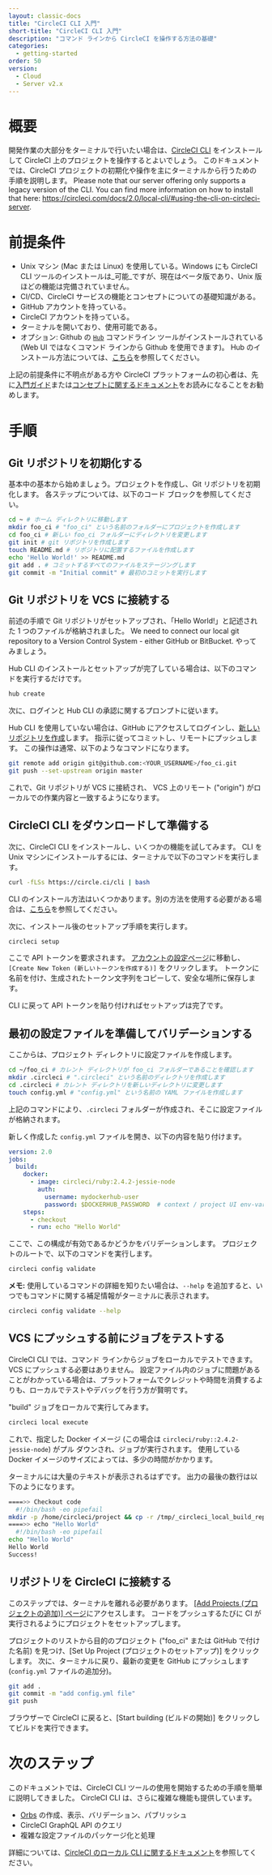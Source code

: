 ```yaml
---
layout: classic-docs
title: "CircleCI CLI 入門"
short-title: "CircleCI CLI 入門"
description: "コマンド ラインから CircleCI を操作する方法の基礎"
categories:
  - getting-started
order: 50
version:
  - Cloud
  - Server v2.x
---
```


# 概要

開発作業の大部分をターミナルで行いたい場合は、[CircleCI CLI](https://github.com/CircleCI-Public/circleci-cli) をインストールして CircleCI 上のプロジェクトを操作するとよいでしょう。 このドキュメントでは、CircleCI プロジェクトの初期化や操作を主にターミナルから行うための手順を説明します。 Please note that our server offering only supports a legacy version of the CLI. You can find more information on how to install that here: https://circleci.com/docs/2.0/local-cli/#using-the-cli-on-circleci-server.

# 前提条件

- Unix マシン (Mac または Linux) を使用している。Windows にも CircleCI CLI ツールのインストールは_可能_ですが、現在はベータ版であり、Unix 版ほどの機能は完備されていません。
- CI/CD、CircleCI サービスの機能とコンセプトについての基礎知識がある。
- GitHub アカウントを持っている。
- CircleCI アカウントを持っている。
- ターミナルを開いており、使用可能である。
- オプション: Github の [`Hub`](https://hub.github.com/) コマンドライン ツールがインストールされている (Web UI ではなくコマンド ラインから Github を使用できます)。 Hub のインストール方法については、[こちら](https://github.com/github/hub#installation)を参照してください。

上記の前提条件に不明点がある方や CircleCI プラットフォームの初心者は、先に[入門ガイド]({{site.baseurl}}/2.0/getting-started/)または[コンセプトに関するドキュメント](https://circleci.com/ja/docs/2.0/concepts/#section=getting-started)をお読みになることをお勧めします。

# 手順

## Git リポジトリを初期化する

基本中の基本から始めましょう。プロジェクトを作成し、Git リポジトリを初期化します。 各ステップについては、以下のコード ブロックを参照してください。

```sh
cd ~ # ホーム ディレクトリに移動します
mkdir foo_ci # "foo_ci" という名前のフォルダーにプロジェクトを作成します
cd foo_ci # 新しい foo_ci フォルダーにディレクトリを変更します
git init # git リポジトリを作成します
touch README.md # リポジトリに配置するファイルを作成します
echo 'Hello World!' >> README.md
git add . # コミットするすべてのファイルをステージングします
git commit -m "Initial commit" # 最初のコミットを実行します
```

## Git リポジトリを VCS に接続する

前述の手順で Git リポジトリがセットアップされ、「Hello World!」と記述された 1 つのファイルが格納されました。 We need to connect our local git repository to a Version Control System - either GitHub or BitBucket. やってみましょう。

Hub CLI のインストールとセットアップが完了している場合は、以下のコマンドを実行するだけです。

```sh
hub create
```

次に、ログインと Hub CLI の承認に関するプロンプトに従います。

Hub CLI を使用していない場合は、GitHub にアクセスしてログインし、[新しいリポジトリを作成](https://github.com/new)します。 指示に従ってコミットし、リモートにプッシュします。 この操作は通常、以下のようなコマンドになります。

```sh
git remote add origin git@github.com:<YOUR_USERNAME>/foo_ci.git
git push --set-upstream origin master
```

これで、Git リポジトリが VCS に接続され、 VCS 上のリモート ("origin") がローカルでの作業内容と一致するようになります。

## CircleCI CLI をダウンロードして準備する

次に、CircleCI CLI をインストールし、いくつかの機能を試してみます。 CLI を Unix マシンにインストールするには、ターミナルで以下のコマンドを実行します。

```sh
curl -fLSs https://circle.ci/cli | bash
```

CLI のインストール方法はいくつかあります。別の方法を使用する必要がある場合は、[こちら]({{site.baseurl}}/2.0/local-cli)を参照してください。

次に、インストール後のセットアップ手順を実行します。

```sh
circleci setup
```

ここで API トークンを要求されます。 [アカウントの設定ページ](https://circleci.com/account/api)に移動し、`[Create New Token (新しいトークンを作成する)]` をクリックします。 トークンに名前を付け、生成されたトークン文字列をコピーして、安全な場所に保存します。

CLI に戻って API トークンを貼り付ければセットアップは完了です。

## 最初の設定ファイルを準備してバリデーションする

ここからは、プロジェクト ディレクトリに設定ファイルを作成します。

```sh
cd ~/foo_ci # カレント ディレクトリが foo_ci フォルダーであることを確認します
mkdir .circleci # ".circleci" という名前のディレクトリを作成します
cd .circleci # カレント ディレクトリを新しいディレクトリに変更します
touch config.yml # "config.yml" という名前の YAML ファイルを作成します
```

上記のコマンドにより、`.circleci` フォルダーが作成され、そこに設定ファイルが格納されます。

新しく作成した `config.yml` ファイルを開き、以下の内容を貼り付けます。

```yaml
version: 2.0
jobs:
  build:
    docker:
      - image: circleci/ruby:2.4.2-jessie-node
        auth:
          username: mydockerhub-user
          password: $DOCKERHUB_PASSWORD  # context / project UI env-var reference
    steps:
      - checkout
      - run: echo "Hello World"
```

ここで、この構成が有効であるかどうかをバリデーションします。 プロジェクトのルートで、以下のコマンドを実行します。

```sh
circleci config validate
```

**メモ:** 使用しているコマンドの詳細を知りたい場合は、`--help` を追加すると、いつでもコマンドに関する補足情報がターミナルに表示されます。

```sh
circleci config validate --help
```

## VCS にプッシュする前にジョブをテストする

CircleCI CLI では、コマンド ラインからジョブをローカルでテストできます。VCS にプッシュする必要はありません。 設定ファイル内のジョブに問題があることがわかっている場合は、プラットフォームでクレジットや時間を消費するよりも、ローカルでテストやデバッグを行う方が賢明です。

"build" ジョブをローカルで実行してみます。

```sh
circleci local execute
```

これで、指定した Docker イメージ (この場合は `circleci/ruby::2.4.2-jessie-node`) がプル ダウンされ、ジョブが実行されます。 使用している Docker イメージのサイズによっては、多少の時間がかかります。

ターミナルには大量のテキストが表示されるはずです。 出力の最後の数行は以下のようになります。

```sh
====>> Checkout code
  #!/bin/bash -eo pipefail
mkdir -p /home/circleci/project && cp -r /tmp/_circleci_local_build_repo/. /home/circleci/project
====>> echo "Hello World"
  #!/bin/bash -eo pipefail
echo "Hello World"
Hello World
Success!
```

## リポジトリを CircleCI に接続する

このステップでは、ターミナルを離れる必要があります。 [[Add Projects (プロジェクトの追加)] ページ](https://circleci.com/add-projects)にアクセスします。 コードをプッシュするたびに CI が実行されるようにプロジェクトをセットアップします。

プロジェクトのリストから目的のプロジェクト ("foo_ci" または GitHub で付けた名前) を見つけ、[Set Up Project (プロジェクトのセットアップ)] をクリックします。 次に、ターミナルに戻り、最新の変更を GitHub にプッシュします (`config.yml` ファイルの追加分)。

```sh
git add .
git commit -m "add config.yml file"
git push
```

ブラウザーで CircleCI に戻ると、[Start building (ビルドの開始)] をクリックしてビルドを実行できます。

# 次のステップ

このドキュメントでは、CircleCI CLI ツールの使用を開始するための手順を簡単に説明してきました。 CircleCI CLI は、さらに複雑な機能も提供しています。

- [Orbs](https://circleci.com/ja/orbs/) の作成、表示、バリデーション、パブリッシュ
- CircleCI GraphQL API のクエリ
- 複雑な設定ファイルのパッケージ化と処理

詳細については、[CircleCI のローカル CLI に関するドキュメント]({{site.baseurl}}/2.0/local-cli)を参照してください。

